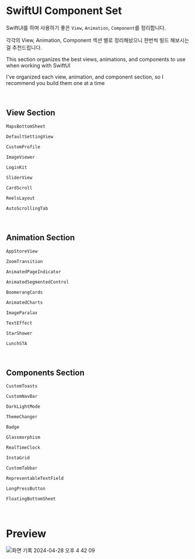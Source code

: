 # SwiftUI Component Set

SwiftUI를 하며 사용하기 좋은 `View`, `Animation`, `Component`를 정리합니다.

각각의 View, Animation, Component 섹션 별로 정리해놨으니 한번씩 빌드 해보시는걸 추천드립니다.

This section organizes the best views, animations, and components to use when working with SwiftUI

I've organized each view, animation, and component section, so I recommend you build them one at a time

<br>

## View Section
```
MapsBottomSheet

DefaultSettingView

CustomProfile

ImageViewer

LoginKit

SliderView

CardScroll

ReelsLayout

AutoScrollingTab
```

<br>

## Animation Section
```
AppStoreView

ZoomTransition

AnimatedPageIndicator
                        
AnimatedSegmentedControl

BoomerangCards

AnimatedCharts
                        
ImageParalax

TextEffect

StarShower

LunchSTA
```

<br>

## Components Section
```
CustomToasts

CustomNavBar

DarkLightMode

ThemeChanger

Badge

Glassmorphism

RealTimeClock

InstaGrid

CustomTabbar

RepresentableTextField

LongPressButton

FloatingBottomSheet
```

<br>

# Preview
![화면 기록 2024-04-28 오후 4 42 09](https://github.com/ha-nabi/Components/assets/112779139/8a5736ed-2025-4c47-8e67-51a2bba5f645)


